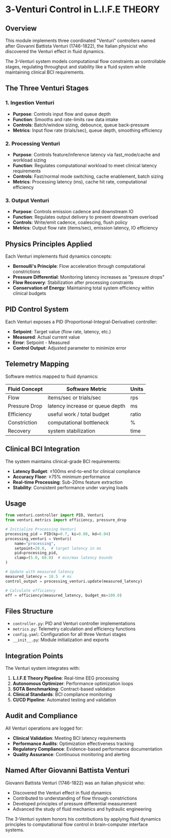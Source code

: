 # 3‑Venturi Control in L.I.F.E THEORY

## Overview

This module implements three coordinated "Venturi" controllers named after Giovanni Battista Venturi (1746-1822), the Italian physicist who discovered the Venturi effect in fluid dynamics.

The 3-Venturi system models computational flow constraints as controllable stages, regulating throughput and stability like a fluid system while maintaining clinical BCI requirements.

## The Three Venturi Stages

### 1. Ingestion Venturi
- **Purpose**: Controls input flow and queue depth
- **Function**: Smooths and rate-limits raw data intake
- **Controls**: Batch/window sizing, debounce, queue back-pressure
- **Metrics**: Input flow rate (trials/sec), queue depth, smoothing efficiency

### 2. Processing Venturi  
- **Purpose**: Controls feature/inference latency via fast_mode/cache and workload sizing
- **Function**: Regulates computational workload to meet clinical latency requirements
- **Controls**: Fast/normal mode switching, cache enablement, batch sizing
- **Metrics**: Processing latency (ms), cache hit rate, computational efficiency

### 3. Output Venturi
- **Purpose**: Controls emission cadence and downstream IO
- **Function**: Regulates output delivery to prevent downstream overload
- **Controls**: Write/emit cadence, coalescing, flush policy
- **Metrics**: Output flow rate (items/sec), emission latency, IO efficiency

## Physics Principles Applied

Each Venturi implements fluid dynamics concepts:

- **Bernoulli's Principle**: Flow acceleration through computational constrictions
- **Pressure Differential**: Monitoring latency increases as "pressure drops"
- **Flow Recovery**: Stabilization after processing constraints
- **Conservation of Energy**: Maintaining total system efficiency within clinical budgets

## PID Control System

Each Venturi exposes a PID (Proportional-Integral-Derivative) controller:

- **Setpoint**: Target value (flow rate, latency, etc.)
- **Measured**: Actual current value
- **Error**: Setpoint - Measured
- **Control Output**: Adjusted parameter to minimize error

## Telemetry Mapping

Software metrics mapped to fluid dynamics:

| Fluid Concept | Software Metric | Units |
|---------------|-----------------|-------|
| Flow | items/sec or trials/sec | rps |
| Pressure Drop | latency increase or queue depth | ms |
| Efficiency | useful work / total budget | ratio |
| Constriction | computational bottleneck | % |
| Recovery | system stabilization | time |

## Clinical BCI Integration

The system maintains clinical-grade BCI requirements:

- **Latency Budget**: ≤100ms end-to-end for clinical compliance
- **Accuracy Floor**: ≥75% minimum performance
- **Real-time Processing**: Sub-20ms feature extraction
- **Stability**: Consistent performance under varying loads

## Usage

```python
from venturi.controller import PID, Venturi
from venturi.metrics import efficiency, pressure_drop

# Initialize Processing Venturi
processing_pid = PID(kp=0.7, ki=0.08, kd=0.04)
processing_venturi = Venturi(
    name="processing",
    setpoint=20.0,  # target latency in ms
    pid=processing_pid,
    clamp=(5.0, 60.0)  # min/max latency bounds
)

# Update with measured latency
measured_latency = 18.5  # ms
control_output = processing_venturi.update(measured_latency)

# Calculate efficiency
eff = efficiency(measured_latency, budget_ms=100.0)
```

## Files Structure

- `controller.py`: PID and Venturi controller implementations
- `metrics.py`: Telemetry calculation and efficiency functions  
- `config.yaml`: Configuration for all three Venturi stages
- `__init__.py`: Module initialization and exports

## Integration Points

The Venturi system integrates with:

1. **L.I.F.E Theory Pipeline**: Real-time EEG processing
2. **Autonomous Optimizer**: Performance optimization loops
3. **SOTA Benchmarking**: Contract-based validation
4. **Clinical Standards**: BCI compliance monitoring
5. **CI/CD Pipeline**: Automated testing and validation

## Audit and Compliance

All Venturi operations are logged for:

- **Clinical Validation**: Meeting BCI latency requirements
- **Performance Audits**: Optimization effectiveness tracking
- **Regulatory Compliance**: Evidence-based performance documentation
- **Quality Assurance**: Continuous monitoring and alerting

## Named After Giovanni Battista Venturi

Giovanni Battista Venturi (1746-1822) was an Italian physicist who:
- Discovered the Venturi effect in fluid dynamics
- Contributed to understanding of flow through constrictions
- Developed principles of pressure differential measurement
- Advanced the study of fluid mechanics and hydraulic engineering

The 3-Venturi system honors his contributions by applying fluid dynamics principles to computational flow control in brain-computer interface systems.

